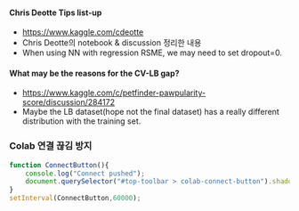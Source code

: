 #### Chris Deotte Tips list-up

* https://www.kaggle.com/cdeotte
* Chris Deotte의 notebook & discussion 정리한 내용
* When using NN with regression RSME, we may need to set dropout=0.





#### What may be the reasons  for the CV-LB gap?

* https://www.kaggle.com/c/petfinder-pawpularity-score/discussion/284172
* Maybe the LB dataset(hope not the final dataset) has a really different distribution with the training set.



### Colab 연결 끊김 방지

```javascript
function ConnectButton(){
    console.log("Connect pushed"); 
    document.querySelector("#top-toolbar > colab-connect-button").shadowRoot.querySelector("#connect").click() 
}
setInterval(ConnectButton,60000);
```

